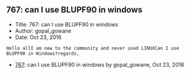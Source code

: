 ## 767: can I use BLUPF90 in windows

- Title: 767: can I use BLUPF90 in windows
- Author: gopal_gowane
- Date: Oct 23, 2016
```
Hello allI am new to the community and never used LINUXCan I use BLUPF90 in Windows?regards,
```

- [767](0767.md): can I use BLUPF90 in windows by gopal_gowane, Oct 23, 2016
